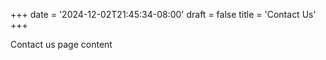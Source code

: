+++
date = '2024-12-02T21:45:34-08:00'
draft = false
title = 'Contact Us'
+++

Contact us page content